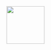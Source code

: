 <div id="header" align="center">
  <img src="[https://media.giphy.com/media/M9gbBd9nbDrOTu1Mqx/giphy.gi](https://media.giphy.com/media/v1.Y2lkPTc5MGI3NjExdW54cHByaml0d3E2aXk3ZXo3czRwbTVycjVpZzRrYW5idnhsZTAxNCZlcD12MV9pbnRlcm5hbF9naWZfYnlfaWQmY3Q9Zw/L1R1tvI9svkIWwpVYr/giphy.gif)https://media.giphy.com/media/v1.Y2lkPTc5MGI3NjExdW54cHByaml0d3E2aXk3ZXo3czRwbTVycjVpZzRrYW5idnhsZTAxNCZlcD12MV9pbnRlcm5hbF9naWZfYnlfaWQmY3Q9Zw/L1R1tvI9svkIWwpVYr/giphy.gif" width="100"/>
</div>
